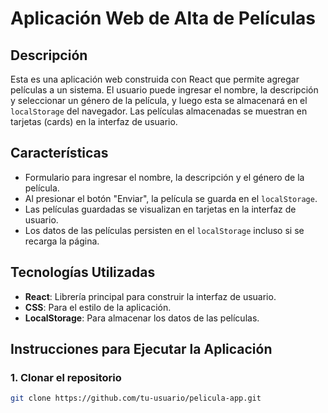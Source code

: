 # **Aplicación Web de Alta de Películas**

## **Descripción**

Esta es una aplicación web construida con React que permite agregar películas a un sistema. El usuario puede ingresar el nombre, la descripción y seleccionar un género de la película, y luego esta se almacenará en el `localStorage` del navegador. Las películas almacenadas se muestran en tarjetas (cards) en la interfaz de usuario.

## **Características**

- Formulario para ingresar el nombre, la descripción y el género de la película.
- Al presionar el botón "Enviar", la película se guarda en el `localStorage`.
- Las películas guardadas se visualizan en tarjetas en la interfaz de usuario.
- Los datos de las películas persisten en el `localStorage` incluso si se recarga la página.

## **Tecnologías Utilizadas**

- **React**: Librería principal para construir la interfaz de usuario.
- **CSS**: Para el estilo de la aplicación.
- **LocalStorage**: Para almacenar los datos de las películas.

## **Instrucciones para Ejecutar la Aplicación**

### **1. Clonar el repositorio**

```bash
git clone https://github.com/tu-usuario/pelicula-app.git
